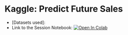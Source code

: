 # Kaggle: Predict Future Sales
* [Datasets used]: 
* Link to the Session Notebook: [![Open In Colab](https://colab.research.google.com/assets/colab-badge.svg)](https://colab.research.google.com/driv/1BlGyJ8M1eVpzHU2fLlqyAwlqcBAq0BsS?usp=sharing)
